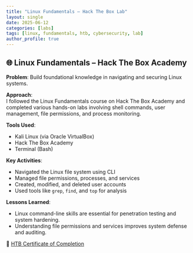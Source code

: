 ```yaml
---
title: "Linux Fundamentals – Hack The Box Lab"
layout: single
date: 2025-06-12
categories: [labs]
tags: [linux, fundamentals, htb, cybersecurity, lab]
author_profile: true
---
```


## 🌐 Linux Fundamentals – Hack The Box Academy

**Problem**: Build foundational knowledge in navigating and securing Linux systems.

**Approach**:  
I followed the Linux Fundamentals course on Hack The Box Academy and completed various hands-on labs involving shell commands, user management, file permissions, and process monitoring.

**Tools Used**:
- Kali Linux (via Oracle VirtualBox)
- Hack The Box Academy
- Terminal (Bash)

**Key Activities**:
- Navigated the Linux file system using CLI
- Managed file permissions, processes, and services
- Created, modified, and deleted user accounts
- Used tools like `grep`, `find`, and `top` for analysis

**Lessons Learned**:
- Linux command-line skills are essential for penetration testing and system hardening.
- Understanding file permissions and services improves system defense and auditing.

🔗 [HTB Certificate of Completion](https://academy.hackthebox.com/achievement/1922606/18)
